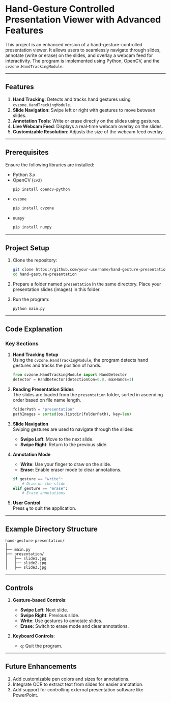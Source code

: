 # Hand-Gesture Controlled Presentation Viewer with Advanced Features

This project is an enhanced version of a hand-gesture-controlled presentation viewer. It allows users to seamlessly navigate through slides, annotate (write or erase) on the slides, and overlay a webcam feed for interactivity. The program is implemented using Python, OpenCV, and the `cvzone.HandTrackingModule`.

---

## Features

1. **Hand Tracking**: Detects and tracks hand gestures using `cvzone.HandTrackingModule`.
2. **Slide Navigation**: Swipe left or right with gestures to move between slides.
3. **Annotation Tools**: Write or erase directly on the slides using gestures.
4. **Live Webcam Feed**: Displays a real-time webcam overlay on the slides.
5. **Customizable Resolution**: Adjusts the size of the webcam feed overlay.

---

## Prerequisites

Ensure the following libraries are installed:

- Python 3.x
- OpenCV (`cv2`)  
  ```bash
  pip install opencv-python
  ```
- `cvzone`  
  ```bash
  pip install cvzone
  ```
- `numpy`  
  ```bash
  pip install numpy
  ```

---

## Project Setup

1. Clone the repository:
   ```bash
   git clone https://github.com/your-username/hand-gesture-presentation.git
   cd hand-gesture-presentation
   ```

2. Prepare a folder named `presentation` in the same directory. Place your presentation slides (images) in this folder.

3. Run the program:
   ```bash
   python main.py
   ```

---

## Code Explanation

### Key Sections
1. **Hand Tracking Setup**  
   Using the `cvzone.HandTrackingModule`, the program detects hand gestures and tracks the position of hands.
   ```python
   from cvzone.HandTrackingModule import HandDetector
   detector = HandDetector(detectionCon=0.8, maxHands=1)
   ```

2. **Reading Presentation Slides**  
   The slides are loaded from the `presentation` folder, sorted in ascending order based on file name length.
   ```python
   folderPath = "presentation"
   pathImages = sorted(os.listdir(folderPath), key=len)
   ```

3. **Slide Navigation**  
   Swiping gestures are used to navigate through the slides:
   - **Swipe Left**: Move to the next slide.
   - **Swipe Right**: Return to the previous slide.

4. **Annotation Mode**  
   - **Write**: Use your finger to draw on the slide. 
   - **Erase**: Enable eraser mode to clear annotations.
   ```python
   if gesture == "write":
       # Draw on the slide
   elif gesture == "erase":
       # Erase annotations
   ```

5. **User Control**  
   Press **`q`** to quit the application.

---

## Example Directory Structure

```
hand-gesture-presentation/
│
├── main.py
├── presentation/
│   ├── slide1.jpg
│   ├── slide2.jpg
│   ├── slide3.jpg
```

---

## Controls

1. **Gesture-based Controls**:
   - **Swipe Left**: Next slide.
   - **Swipe Right**: Previous slide.
   - **Write**: Use gestures to annotate slides.
   - **Erase**: Switch to erase mode and clear annotations.

2. **Keyboard Controls**:
   - **`q`**: Quit the program.

---

## Future Enhancements

1. Add customizable pen colors and sizes for annotations.
2. Integrate OCR to extract text from slides for easier annotation.
3. Add support for controlling external presentation software like PowerPoint.

